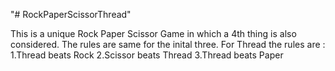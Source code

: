 "# RockPaperScissorThread" 

This is a unique Rock Paper Scissor Game in which a 4th thing is also considered.
The rules are same for the inital three.
For Thread the rules are :
    1.Thread beats Rock
    2.Scissor beats Thread
    3.Thread beats Paper